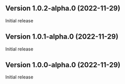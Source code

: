 
## Version 1.0.2-alpha.0 (2022-11-29)

Initial release

## Version 1.0.1-alpha.0 (2022-11-29)

Initial release

## Version 1.0.0-alpha.0 (2022-11-29)

Initial release
